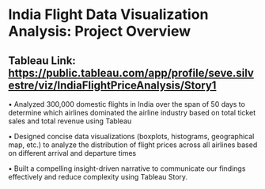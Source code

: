 # India Flight Data Visualization Analysis: Project Overview
## Tableau Link: https://public.tableau.com/app/profile/seve.silvestre/viz/IndiaFlightPriceAnalysis/Story1

• Analyzed 300,000 domestic flights in India over the span of 50 days to determine which airlines dominated the airline industry based on total ticket sales and total revenue using Tableau

• Designed concise data visualizations (boxplots, histograms, geographical map, etc.) to analyze the distribution of flight prices across all airlines based on different arrival and departure times

• Built a compelling insight-driven narrative to communicate our findings effectively and reduce complexity using Tableau Story.
